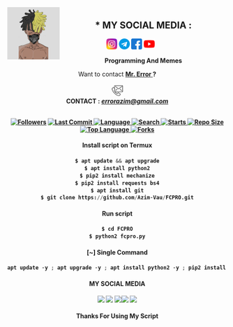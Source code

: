 
<img src="https://github.com/Azim-vau/Azim-vau/blob/main/IMAGE/PicsArt_03-14-10.42.30.jpg" width="120" height="120" align="left">
<center>
  
  
  
   ## * MY SOCIAL MEDIA : <br>
<a href="https://Instagram.com/azimmahmud143" target="_blank"><img src="https://github.com/Azim-vau/Azim-vau/blob/main/IMAGE/instagram.png" alt="alt text" width="25" height="25"></a> 
<a href="https://t.me/mrerror69"><img src="https://github.com/Azim-vau/Azim-vau/blob/main/IMAGE/telegram.png" alt="alt text" width="25" height="25"></a>
<a href="https://www.facebook.com/azimmahmudofficial" target="_blank"><img src="https://github.com/Azim-vau/Azim-vau/blob/main/IMAGE/facebook.png" alt="alt text" width="25" height="25"></a> <a href="https://youtube.com/MrError69"><img src="https://github.com/Azim-vau/Azim-vau/blob/main/IMAGE/youtube.png" alt="alt text" width="25" height="25"></a> 
&nbsp;&nbsp;     &nbsp;&nbsp;    &nbsp;&nbsp;   &nbsp;&nbsp;   &nbsp;&nbsp;
  
____Programming And Memes____

Want to contact <a href="https://github.com/Azim-vau"><b>Mr. Error </a> ?</br><br>
<img src="https://github.com/Azim-vau/Azim-vau/blob/main/IMAGE/contact.png" alt="alt text" width="25" height="25"> <br>
CONTACT : <i>errorazim@gmail.com</i>  <br> <br> 


<a href="https://github.com/Azim-Vau/followers">
<img title="Followers" src="https://img.shields.io/github/followers/Azim-vau?label=Followers&color=blue&style=flat-square"></a>
<a href="https://github.com/Azim-Vau/termux-style/stargazers/">
  <a href="https://github.com/Azim-Vau/FILE-CLONER-PRO">
    <img alt="Last Commit" src="https://img.shields.io/github/last-commit/Azim-Vau/FILE-CLONER-PRO.svg"/>
  </a>
  <a href="https://github.com/Azim-Vau/FILE-CLONER-PRO">
    <img alt="Language" src="https://img.shields.io/github/languages/count/Azim-Vau/FILE-CLONER-PRO.svg"/>
  </a>
  <a href="https://github.com/Azim-Vau/FILE-CLONER-PRO">
    <img alt="Search" src="https://img.shields.io/github/search/Azim-vau/Cracker/FILE-CLONER-PRO.svg"/>
  </a>
  <a href="https://github.com/Azim-Vau/FILE-CLONER-PRO">
    <img alt="Starts" src="https://img.shields.io/github/stars/Azim-Vau/FILE-CLONER-PRO.svg"/>
  </a>
<a href="https://github.com/Azim-Vau/FILE-CLONER-PRO">
    <img alt="Repo Size" src="https://img.shields.io/github/repo-size/Azim-Vau/FILE-CLONER-PRO.svg"/>
  </a>

<a href="https://github.com/Azim-Vau/FILE-CLONER-PRO">
    <img alt="Top Language" src="https://img.shields.io/github/languages/top/Azim-vau/FILE-CLONER-PRO.svg"/> <a href="https://github.com/Azim-Vau/FILE-CLONER-PRO">
    <img alt="Forks" src="https://img.shields.io/github/forks/Azim-vau/FILE-CLONER-PRO.svg"/>
  </a>
</div>

<p align="center">

#### Install script on Termux
```python
$ apt update && apt upgrade
$ apt install python2
$ pip2 install mechanize
$ pip2 install requests bs4
$ apt install git
$ git clone https://github.com/Azim-Vau/FCPRO.git
```
#### Run script
```python
$ cd FCPRO
$ python2 fcpro.py
```

#### [~] Single Command

```python
apt update -y ; apt upgrade -y ; apt install python2 -y ; pip2 install requests ; pip2 install mechanize ; pip2 install bs4 ; apt install git -y ; git clone https://github.com/Azim-vau/FILE-CLONER-PRO ; cd FCPRO ; python2 fcpro.py
```
#### MY SOCIAL MEDIA

[![](https://img.shields.io/badge/Github-black?logo=Github&logoColor=black&labelColor=white)](https://github.com/Azim-Vau) [![](https://img.shields.io/badge/Twitter-blue?logo=Twitter&logoColor=White&labelColor=white)](https://mobile.twitter.com/#)
[![](https://img.shields.io/badge/Facebook-blue?logo=Facebook&logoColor=blue&labelColor=white)](https://www.facebook.com/azimmahmudofficial)[![](https://img.shields.io/badge/Instagram-red?logo=Instagram&logoColor=red&labelColor=white)](https://www.instagram.com/azimmahmud143) [![](https://img.shields.io/badge/Whatsapp-CHAT-red?logo=Whatsapp&logoColor=Brightgreen&labelColor=white)](https://wa.me/8801878037096?text=HI,%20MR.%20ERROR)


#### Thanks For Using My Script
